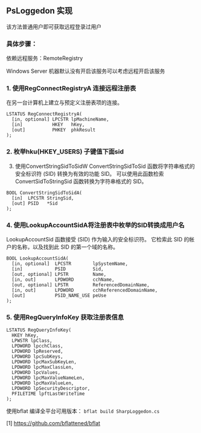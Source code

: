 ## PsLoggedon 实现
该方法普通用户即可获取远程登录过用户

### 具体步骤：
依赖远程服务：RemoteRegistry

Windows Server 机器默认没有开启该服务可以考虑远程开启该服务


### 1. 使用RegConnectRegistryA 连接远程注册表

在另一台计算机上建立与预定义注册表项的连接。
```
LSTATUS RegConnectRegistryA(
  [in, optional] LPCSTR lpMachineName,
  [in]           HKEY   hKey,
  [out]          PHKEY  phkResult
);
```

### 2. 枚举hku(HKEY_USERS) 子键值下面sid
3. 使用ConvertStringSidToSidW
ConvertStringSidToSid 函数将字符串格式的安全标识符 (SID) 转换为有效的功能 SID。 可以使用此函数检索 ConvertSidToStringSid 函数转换为字符串格式的 SID。
```
BOOL ConvertStringSidToSidA(
  [in]  LPCSTR StringSid,
  [out] PSID   *Sid
);
```
### 4. 使用LookupAccountSidA将注册表中枚举的SID转换成用户名
LookupAccountSid 函数接受 (SID) 作为输入的安全标识符。 它检索此 SID 的帐户的名称，以及找到此 SID 的第一个域的名称。
```
BOOL LookupAccountSidA(
  [in, optional]  LPCSTR        lpSystemName,
  [in]            PSID          Sid,
  [out, optional] LPSTR         Name,
  [in, out]       LPDWORD       cchName,
  [out, optional] LPSTR         ReferencedDomainName,
  [in, out]       LPDWORD       cchReferencedDomainName,
  [out]           PSID_NAME_USE peUse
);
```
### 5. 使用RegQueryInfoKey 获取注册表信息
```
LSTATUS RegQueryInfoKey(
  HKEY hKey,   
  LPWSTR lpClass,
  LPDWORD lpcchClass,
  LPDWORD lpReserved,
  LPDWORD lpcSubKeys,
  LPDWORD lpcMaxSubKeyLen,
  LPDWORD lpcMaxClassLen,
  LPDWORD lpcValues,
  LPDWORD lpcMaxValueNameLen,
  LPDWORD lpcMaxValueLen,
  LPDWORD lpSecurityDescriptor,
  PFILETIME lpftLastWriteTime
);
```




使用bflat 编译全平台可用版本：
 `bflat build SharpLoggedon.cs`

[1] https://github.com/bflattened/bflat



